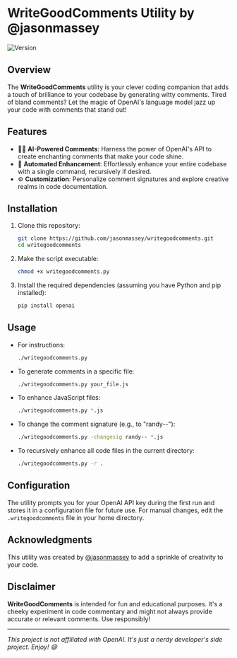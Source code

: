 # WriteGoodComments Utility by @jasonmassey

![Version](https://img.shields.io/badge/version-1.0-blue.svg)

## Overview

The **WriteGoodComments** utility is your clever coding companion that adds a touch of brilliance to your codebase by generating witty comments. Tired of bland comments? Let the magic of OpenAI's language model jazz up your code with comments that stand out!

## Features

- 🧙‍♂️ **AI-Powered Comments**: Harness the power of OpenAI's API to create enchanting comments that make your code shine.
- 🤖 **Automated Enhancement**: Effortlessly enhance your entire codebase with a single command, recursively if desired.
- ⚙️ **Customization**: Personalize comment signatures and explore creative realms in code documentation.

## Installation

1. Clone this repository:

   ```bash
   git clone https://github.com/jasonmassey/writegoodcomments.git
   cd writegoodcomments
   ```

2. Make the script executable:

   ```bash
   chmod +x writegoodcomments.py
   ```

3. Install the required dependencies (assuming you have Python and pip installed):

   ```bash
   pip install openai
   ```

## Usage

- For instructions:

   ```bash
   ./writegoodcomments.py
   ```

- To generate comments in a specific file:

   ```bash
   ./writegoodcomments.py your_file.js
   ```

- To enhance JavaScript files:

   ```bash
   ./writegoodcomments.py *.js
   ```

- To change the comment signature (e.g., to "randy--"):

   ```bash
   ./writegoodcomments.py -changesig randy-- *.js
   ```

- To recursively enhance all code files in the current directory:

   ```bash
   ./writegoodcomments.py -r .
   ```

## Configuration

The utility prompts you for your OpenAI API key during the first run and stores it in a configuration file for future use. For manual changes, edit the `.writegoodcomments` file in your home directory.

## Acknowledgments

This utility was created by [@jasonmassey](https://github.com/jasonmassey) to add a sprinkle of creativity to your code.

## Disclaimer

**WriteGoodComments** is intended for fun and educational purposes. It's a cheeky experiment in code commentary and might not always provide accurate or relevant comments. Use responsibly!

---

*This project is not affiliated with OpenAI. It's just a nerdy developer's side project. Enjoy! 😄*